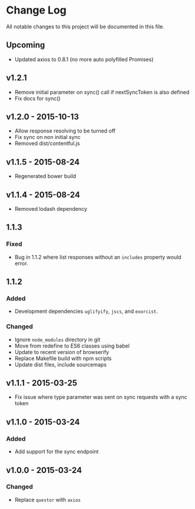# Change Log
All notable changes to this project will be documented in this file.

## Upcoming
- Updated axios to 0.8.1 (no more auto polyfilled Promises)

## v1.2.1
- Remove initial parameter on sync() call if nextSyncToken is also defined
- Fix docs for sync()

## v1.2.0 - 2015-10-13
- Allow response resolving to be turned off
- Fix sync on non initial sync
- Removed dist/contentful.js

## v1.1.5 - 2015-08-24
- Regenerated bower build

## v1.1.4 - 2015-08-24
- Removed lodash dependency

## 1.1.3
### Fixed
- Bug in 1.1.2 where list responses without an `includes` property would error.

## 1.1.2
### Added
- Development dependencies `uglifyify`, `jscs`, and `exorcist`.

### Changed
- Ignore `node_modules` directory in git
- Move from redefine to ES6 classes using babel
- Update to recent version of browserify
- Replace Makefile build with npm scripts
- Update dist files, include sourcemaps

## v1.1.1 - 2015-03-25
- Fix issue where type parameter was sent on sync requests with a sync
  token

## v1.1.0 - 2015-03-24
### Added
- Add support for the sync endpoint

## v1.0.0 - 2015-03-24
### Changed
- Replace `questor` with `axios`
